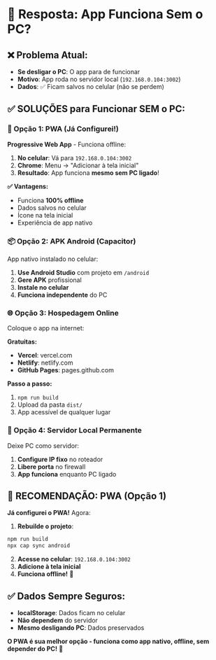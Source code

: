 # 📱 **Resposta: App Funciona Sem o PC?**

## ❌ **Problema Atual:**
- **Se desligar o PC**: O app para de funcionar
- **Motivo**: App roda no servidor local (`192.168.0.104:3002`)
- **Dados**: ✅ Ficam salvos no celular (não se perdem)

## ✅ **SOLUÇÕES para Funcionar SEM o PC:**

### **🚀 Opção 1: PWA (Já Configurei!)**
**Progressive Web App** - Funciona offline:

1. **No celular**: Vá para `192.168.0.104:3002`
2. **Chrome**: Menu → "Adicionar à tela inicial"
3. **Resultado**: App funciona **mesmo sem PC ligado**!

**✅ Vantagens:**
- Funciona **100% offline**
- Dados salvos no celular
- Ícone na tela inicial
- Experiência de app nativo

### **📦 Opção 2: APK Android (Capacitor)**
App nativo instalado no celular:

1. **Use Android Studio** com projeto em `/android`
2. **Gere APK** profissional
3. **Instale no celular**
4. **Funciona independente** do PC

### **🌐 Opção 3: Hospedagem Online**
Coloque o app na internet:

**Gratuitas:**
- **Vercel**: vercel.com
- **Netlify**: netlify.com  
- **GitHub Pages**: pages.github.com

**Passo a passo:**
1. `npm run build`
2. Upload da pasta `dist/`
3. App acessível de qualquer lugar

### **💾 Opção 4: Servidor Local Permanente**
Deixe PC como servidor:

1. **Configure IP fixo** no roteador
2. **Libere porta** no firewall
3. **App funciona** enquanto PC ligado

## 🎯 **RECOMENDAÇÃO: PWA (Opção 1)**

**Já configurei o PWA!** Agora:

1. **Rebuilde o projeto**:
```bash
npm run build
npx cap sync android
```

2. **Acesse no celular**: `192.168.0.104:3002`
3. **Adicione à tela inicial**
4. **Funciona offline!** 📱

## ✅ **Dados Sempre Seguros:**
- **localStorage**: Dados ficam no celular
- **Não dependem** do servidor
- **Mesmo desligando PC**: Dados preservados

**O PWA é sua melhor opção - funciona como app nativo, offline, sem depender do PC!** 🚀
